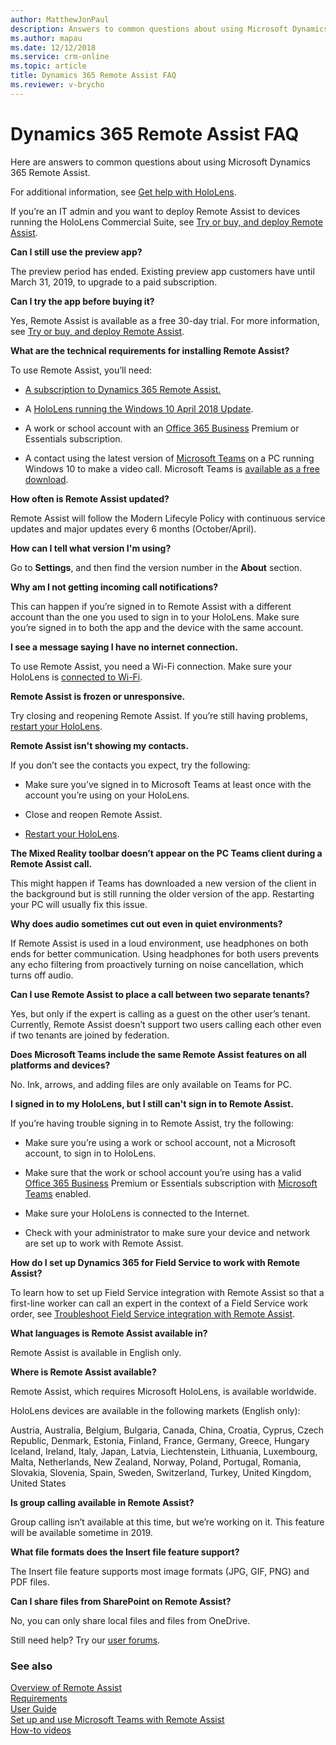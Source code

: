 ```yaml
---
author: MatthewJonPaul
description: Answers to common questions about using Microsoft Dynamics 365 Remote Assist.
ms.author: mapau
ms.date: 12/12/2018
ms.service: crm-online
ms.topic: article
title: Dynamics 365 Remote Assist FAQ
ms.reviewer: v-brycho
---
```


# Dynamics 365 Remote Assist FAQ

Here are answers to common questions about using Microsoft Dynamics 365 Remote
Assist.

For additional information, see [Get help with
HoloLens](https://support.microsoft.com/products/hololens).

If you’re an IT admin and you want to deploy Remote Assist to devices running
the HoloLens Commercial Suite, see [Try or buy, and deploy Remote Assist](../licensing/buy-and-deploy.md). 

**Can I still use the preview app?**

The preview period has ended. Existing preview app customers have until March
31, 2019, to upgrade to a paid subscription. 

**Can I try the app before buying it?**

Yes, Remote Assist is available as a free 30-day trial. For more information,
see [Try or buy, and deploy Remote Assist](../licensing/buy-and-deploy.md).

**What are the technical requirements for installing Remote Assist?**

To use Remote Assist, you’ll need:

-   [A subscription to Dynamics 365 Remote Assist.](../licensing/buy-and-deploy.md)

-   A [HoloLens running the Windows 10 April 2018
    Update](https://support.microsoft.com/en-us/help/12643). 

-   A work or school account with an [Office 365
    Business](https://products.office.com/business/office) Premium or Essentials
    subscription.

-   A contact using the latest version of [Microsoft
    Teams](https://products.office.com/microsoft-teams/group-chat-software) on a
    PC running Windows 10 to make a video call. Microsoft Teams is [available as
    a free download](https://teams.microsoft.com/downloads).


**How often is Remote Assist updated?**

Remote Assist will follow the Modern Lifecyle Policy with continuous service updates and major updates every 6 months (October/April). 

**How can I tell what version I'm using?**

Go to **Settings**, and then find the version number in the **About** section.

**Why am I not getting incoming call notifications?**

This can happen if you’re signed in to Remote Assist with a different account
than the one you used to sign in to your HoloLens. Make sure you’re signed in to
both the app and the device with the same account. 

**I see a message saying I have no internet connection.**

To use Remote Assist, you need a Wi-Fi connection. Make sure your HoloLens is
[connected to Wi-Fi](https://support.microsoft.com/en-us/help/12629).

**Remote Assist is frozen or unresponsive.**

Try closing and reopening Remote Assist. If you’re still having problems,
[restart your HoloLens](https://support.microsoft.com/en-us/help/12642).

**Remote Assist isn't showing my contacts.**

If you don’t see the contacts you expect, try the following:

-   Make sure you’ve signed in to Microsoft Teams at least once with the account
    you’re using on your HoloLens.

-   Close and reopen Remote Assist.

-   [Restart your HoloLens](https://support.microsoft.com/en-us/help/12642).

**The Mixed Reality toolbar doesn’t appear on the PC Teams client during a
Remote Assist call.**

This might happen if Teams has downloaded a new version of the client in the
background but is still running the older version of the app. Restarting your PC
will usually fix this issue.

**Why does audio sometimes cut out even in quiet environments?**

If Remote Assist is used in a loud environment, use headphones on both ends for
better communication. Using headphones for both users prevents any echo
filtering from proactively turning on noise cancellation, which turns off audio.

**Can I use Remote Assist to place a call between two separate tenants?**

Yes, but only if the expert is calling as a guest on the other user’s tenant.
Currently, Remote Assist doesn’t support two users calling each other even if
two tenants are joined by federation.

**Does Microsoft Teams include the same Remote Assist features on all platforms and devices?**

No. Ink, arrows, and adding files are only available on Teams for PC.

**I signed in to my HoloLens, but I still can't sign in to Remote Assist.**

If you’re having trouble signing in to Remote Assist, try the following:

-   Make sure you’re using a work or school account, not a Microsoft account, to
    sign in to HoloLens.

-   Make sure that the work or school account you’re using has a valid [Office
    365 Business](https://products.office.com/en-us/business/office) Premium or
    Essentials subscription with [Microsoft
    Teams](https://products.office.com/en-us/microsoft-teams/group-chat-software)
    enabled.

-   Make sure your HoloLens is connected to the Internet.

-   Check with your administrator to make sure your device and network are set
    up to work with Remote Assist.

**How do I set up Dynamics 365 for Field Service to work with Remote Assist?**

To learn how to set up Field Service integration with Remote Assist so that a first-line worker can call an expert in the context of a Field Service work order, see [Troubleshoot Field Service integration with Remote Assist](troubleshoot-field-service.md).

**What languages is Remote Assist available in?**

Remote Assist is available in English only.

**Where is Remote Assist available?**

Remote Assist, which requires Microsoft HoloLens, is available worldwide.

HoloLens devices are available in the following markets (English only):

Austria, Australia, Belgium, Bulgaria, Canada, China, Croatia, Cyprus, Czech Republic, Denmark, Estonia, Finland, France, Germany, Greece, Hungary Iceland, Ireland, Italy, Japan, Latvia, Liechtenstein, Lithuania, Luxembourg, Malta, Netherlands, New Zealand, Norway, Poland, Portugal, Romania, Slovakia, Slovenia, Spain, Sweden, Switzerland, Turkey, United Kingdom, United States

**Is group calling available in Remote Assist?**

Group calling isn’t available at this time, but we’re working on it. This
feature will be available sometime in 2019.

**What file formats does the Insert file feature support?**

The Insert file feature supports most image formats (JPG, GIF, PNG) and PDF
files.

**Can I share files from SharePoint on Remote Assist?**

No, you can only share local files and files from OneDrive.

Still need help? Try our [user forums](https://techcommunity.microsoft.com/t5/Mixed-Reality/ct-p/MixedReality). 

### See also
[Overview of Remote Assist](index.md)<br/>
[Requirements](requirements.md)<br/>
[User Guide](user-guide.md)<br/>
[Set up and use Microsoft Teams with Remote Assist](use-microsoft-teams-with-remote-assist.md)<br/>
[How-to videos](https://go.microsoft.com/fwlink/p/?linkid=2021485)<br/>
